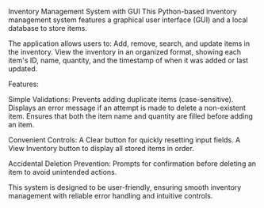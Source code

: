 Inventory Management System with GUI
This Python-based inventory management system features a graphical user interface (GUI) and a local database to store items. 

The application allows users to:
Add, remove, search, and update items in the inventory.
View the inventory in an organized format, showing each item's ID, name, quantity, and the timestamp of when it was added or last updated.

Features:

Simple Validations:
Prevents adding duplicate items (case-sensitive).
Displays an error message if an attempt is made to delete a non-existent item.
Ensures that both the item name and quantity are filled before adding an item.

Convenient Controls:
A Clear button for quickly resetting input fields.
A View Inventory button to display all stored items in order.

Accidental Deletion Prevention:
Prompts for confirmation before deleting an item to avoid unintended actions.


This system is designed to be user-friendly, ensuring smooth inventory management with reliable error handling and intuitive controls.
